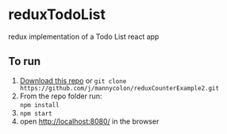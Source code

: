 # reduxTodoList
redux implementation of a Todo List react  app 

To run
---

1. [Download this repo](https://github.com//mannycolon/reduxCounterExample2/archive/master.zip) or `git clone https://github.com/j/mannycolon/reduxCounterExample2.git`
2. From the repo folder run:  
   `npm install`
4. `npm start`
5. open [http://localhost:8080/](http://localhost:8080/) in the browser

